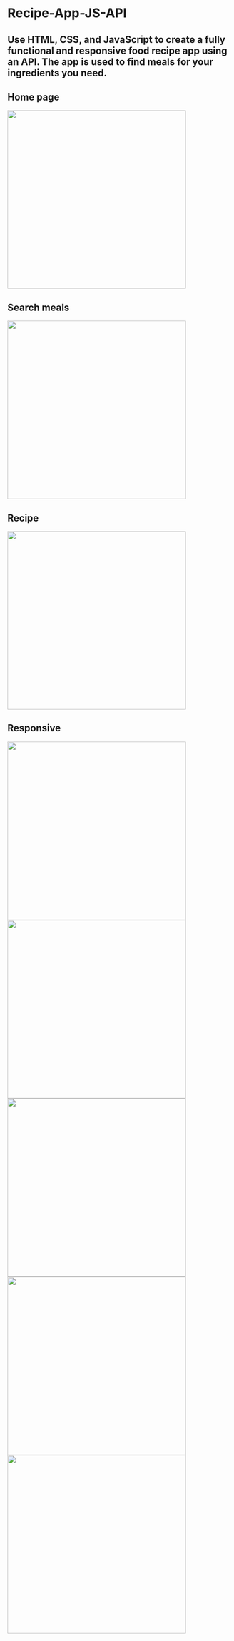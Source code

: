 # Recipe-App-JS-API
## Use HTML, CSS, and JavaScript to create a fully functional and responsive food recipe app using an API. The app is used to find meals for your ingredients you need.

## Home page
<img src="https://i.ibb.co/FnfRWcQ/home.png"  height="400">

## Search meals
<img src="https://i.ibb.co/fYCvpz9/search.png"  height="400">

## Recipe
<img src="https://i.ibb.co/s5N2hgG/get-Recept.png"  height="400">

## Responsive

<img src="https://i.ibb.co/xJptkPJ/responsive2.png"  height="400">
<img src="https://i.ibb.co/mbNkhjV/responsive4.png"  height="400">
<img src="https://i.ibb.co/cw0nZvv/responsive.png"  height="400">
<img src="https://i.ibb.co/znP1Tw2/responsive1.png"  height="400">
<img src="https://i.ibb.co/Gpdwbxm/responsive3.png"  height="400">
